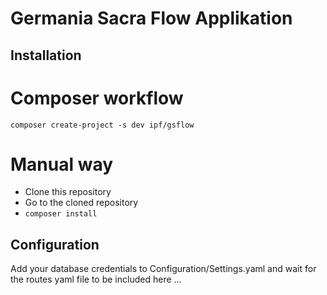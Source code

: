 Germania Sacra Flow Applikation
===============================

## Installation

# Composer workflow

`composer create-project -s dev ipf/gsflow`

# Manual way

* Clone this repository
* Go to the cloned repository
* `composer install`

## Configuration

Add your database credentials to Configuration/Settings.yaml and wait for the routes yaml file to be included here ...
